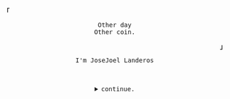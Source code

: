 

<!--
**josejoelL/josejoelL** is a ✨ _special_ ✨ repository because its `README.md` (this file) appears on your GitHub profile.

Here are some ideas to get you started:

-  🔭 I’m currently working on ...
- 🌱 I’m currently learning ...
- 👯 I’m looking to collaborate on ...
- 🤔 I’m looking for help with ...
- 💬 Ask me about ...
- 📫 How to reach me: ...
- 😄 Pronouns: ...
- ⚡ Fun fact: ...
-->
<p align="left"><b><samp>「</samp></b></p>
  <p align="center">
    <samp>
      Other day <br>
      Other coin.
    </samp>
  </p>
<p align="right"><b><samp>」</samp></b></p>
<p align="center"><samp>I'm JoseJoel Landeros</samp></p>
<br><br>

<details align="center">
<summary><samp>continue.</samp></summary>
<h2></h2>
 <p align="center">
  <samp>Technologies I've touched.</samp>
  <br><br>
  <samp>
    <samp>
      <img height="30" src="https://user-images.githubusercontent.com/40969170/176788707-7fbb4a06-9885-4b0e-8e9e-540f3d4f880e.png">
    </samp>&nbsp;
   
    <samp>
      <img height="25" src="https://user-images.githubusercontent.com/40969170/176788766-df23cb10-d369-4465-ad33-8b81dd6dcaf2.png">
    </samp>&nbsp;
   
    <samp>
      <img height="25" src="https://user-images.githubusercontent.com/40969170/176789828-bf3951f7-2467-4115-a6f8-b90987fc3d82.png">
    </samp>&nbsp;
   
    <samp>
    <img height="25" src="https://user-images.githubusercontent.com/40969170/176788796-88fa1950-cff3-40e2-ae25-a4a680fa4499.png">
    </samp>&nbsp;
   
</p><br>
<table align="center">
  <tr>
    <td>
      <img align="center" height="137px" src="https://github-readme-stats.vercel.app/api/top-langs/?username=JoseJoelL&layout=compact&private=true&title_color=FE4EBA&langs_count=11&hide_border=true&theme=nord" />
     </td>
     <td>
      <img align="center" height="137px" src="https://github-readme-stats.vercel.app/api?username=JoseJoelL&count_private=true&show_icons=true&include_all_commits=true&line_height=21&hide_border=true&theme=nord&title_color=FE4EBA" />
     </td>
    </tr>
  </table>
<br><br>

<p><a href="https://github.com/josejoelL"><img alt="Github" src="https://camo.githubusercontent.com/297212f5cfd71f14f1a774a22bfd24b24bfa996aa72f4d941f790c8606ca8f0d/68747470733a2f2f696d672e736869656c64732e696f2f62616467652f4769744875622d2532333132313030452e7376673f267374796c653d666f722d7468652d6261646765266c6f676f3d476974687562266c6f676f436f6c6f723d7768697465" data-canonical-src="https://img.shields.io/badge/GitHub-%2312100E.svg?&amp;style=for-the-badge&amp;logo=Github&amp;logoColor=white" style="max-width:100%;"></a> <a href="https://www.linkedin.com/in/jose-joel-landeros-ab45221a1/ //" rel="nofollow"><img alt="LinkedIn" src="https://camo.githubusercontent.com/a493f6833f99fb3c85788d6d9305e6b7a42b838e5ee5d138fd9a8214a7e77472/68747470733a2f2f696d672e736869656c64732e696f2f62616467652f6c696e6b6564696e2d2532333030373742352e7376673f267374796c653d666f722d7468652d6261646765266c6f676f3d6c696e6b6564696e266c6f676f436f6c6f723d7768697465" data-canonical-src="https://img.shields.io/badge/linkedin-%230077B5.svg?&amp;style=for-the-badge&amp;logo=linkedin&amp;logoColor=white" style="max-width:100%;"></a> 
</p>
<samp>
  <p align="center">do{contact(<a href="mailto:Landeroncontact@gmail.com">Email</a>); peek(<a href="">LinkedIn</a>); visit(<a href="">PortfolioWebsite</a>)}</p>
</samp>
</details>
